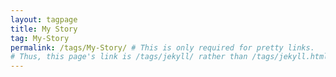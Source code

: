 ```yaml
---
layout: tagpage
title: My Story
tag: My-Story
permalink: /tags/My-Story/ # This is only required for pretty links.
# Thus, this page's link is /tags/jekyll/ rather than /tags/jekyll.html
---
```

